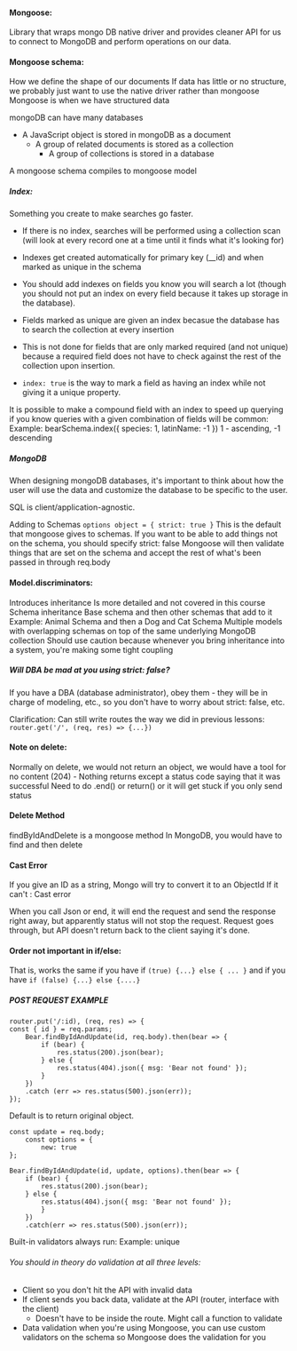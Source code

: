 #### Mongoose:

Library that wraps mongo DB native driver and provides cleaner API for us to connect to MongoDB and perform operations on our data.

#### Mongoose schema:

How we define the shape of our documents
If data has little or no structure, we probably just want to use the native driver rather than mongoose
Mongoose is when we have structured data

mongoDB can have many databases

- A JavaScript object is stored in mongoDB as a document
  - A group of related documents is stored as a collection
    - A group of collections is stored in a database

A mongoose schema compiles to mongoose model

##### Index:

Something you create to make searches go faster.

- If there is no index, searches will be performed using a collection scan (will look at every record one at a time until it finds what it's looking for)
- Indexes get created automatically for primary key (\_\_id) and when marked as unique in the schema
- You should add indexes on fields you know you will search a lot (though you should not put an index on every field because it takes up storage in the database).

- Fields marked as unique are given an index becasue the database has to search the collection at every insertion
- This is not done for fields that are only marked required (and not unique) because a required field does not have to check against the rest of the collection upon insertion.
- `index: true` is the way to mark a field as having an index while not giving it a unique property.

It is possible to make a compound field with an index to speed up querying if you know queries with a given combination of fields will be common:
Example: bearSchema.index({ species: 1, latinName: -1 })
1 - ascending, -1 descending

##### MongoDB

When designing mongoDB databases, it's important to think about how the user will use the data and customize the database to be specific to the user.

SQL is client/application-agnostic.

Adding to Schemas
`options object = { strict: true }`
This is the default that mongoose gives to schemas. If you want to be able to add things not on the schema, you should specify strict: false
Mongoose will then validate things that are set on the schema and accept the rest of what's been passed in through req.body

#### Model.discriminators:

Introduces inheritance
Is more detailed and not covered in this course
Schema inheritance
Base schema and then other schemas that add to it
Example: Animal Schema and then a Dog and Cat Schema
Multiple models with overlapping schemas on top of the same underlying MongoDB collection
Should use caution because whenever you bring inheritance into a system, you're making some tight coupling

##### Will DBA be mad at you using strict: false?

If you have a DBA (database administrator), obey them - they will be in charge of modeling, etc., so you don't have to worry about strict: false, etc.

Clarification:
Can still write routes the way we did in previous lessons:
`router.get('/', (req, res) => {...})`

#### Note on delete:

Normally on delete, we would not return an object, we would have a tool for no content (204) - Nothing returns except a status code saying that it was successful
Need to do .end() or return() or it will get stuck if you only send status

#### Delete Method

findByIdAndDelete is a mongoose method
In MongoDB, you would have to find and then delete

#### Cast Error

If you give an ID as a string, Mongo will try to convert it to an ObjectId
If it can't : Cast error

When you call Json or end, it will end the request and send the response right away, but apparently status will not stop the request. Request goes through, but API doesn't return back to the client saying it's done.

#### Order not important in if/else:

That is, works the same if you have if `(true) {...} else { ... }` and if you have `if (false) {...} else {....}`

##### POST REQUEST EXAMPLE

```
router.put('/:id), (req, res) => {
const { id } = req.params;
    Bear.findByIdAndUpdate(id, req.body).then(bear => {
        if (bear) {
            res.status(200).json(bear);
        } else {
            res.status(404).json({ msg: 'Bear not found' });
        }
    })
    .catch (err => res.status(500).json(err));
});
```

Default is to return original object.

```
const update = req.body;
    const options = {
        new: true
};
```

```
Bear.findByIdAndUpdate(id, update, options).then(bear => {
    if (bear) {
        res.status(200).json(bear);
    } else {
        res.status(404).json({ msg: 'Bear not found' });
        }
    })
    .catch(err => res.status(500).json(err));
```

Built-in validators always run:
Example: unique

###### You should in theory do validation at all three levels:

- Client so you don't hit the API with invalid data
- If client sends you back data, validate at the API (router, interface with the client)
  - Doesn't have to be inside the route. Might call a function to validate
- Data validation when you're using Mongoose, you can use custom validators on the schema so Mongoose does the validation for you
